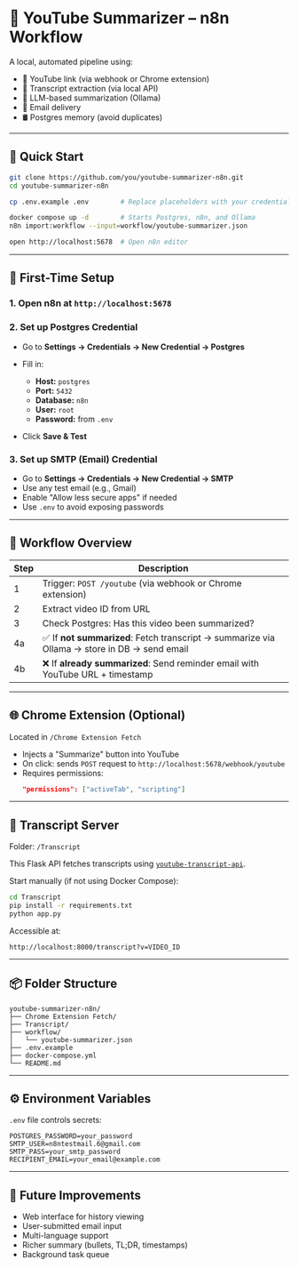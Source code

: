 # 🎥 YouTube Summarizer – n8n Workflow

A local, automated pipeline using:

- 🔗 YouTube link (via webhook or Chrome extension)
- 📄 Transcript extraction (via local API)
- 🧠 LLM-based summarization (Ollama)
- 📧 Email delivery
- 🛢️ Postgres memory (avoid duplicates)

---

## 🚀 Quick Start

```bash
git clone https://github.com/you/youtube-summarizer-n8n.git
cd youtube-summarizer-n8n

cp .env.example .env        # Replace placeholders with your credentials

docker compose up -d        # Starts Postgres, n8n, and Ollama
n8n import:workflow --input=workflow/youtube-summarizer.json

open http://localhost:5678  # Open n8n editor
```

---

## 🧠 First-Time Setup

### 1. Open n8n at `http://localhost:5678`

### 2. Set up Postgres Credential

- Go to **Settings → Credentials → New Credential → Postgres**
- Fill in:
  - **Host:** `postgres`
  - **Port:** `5432`
  - **Database:** `n8n`
  - **User:** `root`
  - **Password:** from `.env`

- Click **Save & Test**

### 3. Set up SMTP (Email) Credential

- Go to **Settings → Credentials → New Credential → SMTP**
- Use any test email (e.g., Gmail)
- Enable "Allow less secure apps" if needed
- Use `.env` to avoid exposing passwords

---

## 🧩 Workflow Overview

| Step | Description |
|------|-------------|
| 1 | Trigger: `POST /youtube` (via webhook or Chrome extension) |
| 2 | Extract video ID from URL |
| 3 | Check Postgres: Has this video been summarized? |
| 4a | ✅ If **not summarized**: Fetch transcript → summarize via Ollama → store in DB → send email |
| 4b | ❌ If **already summarized**: Send reminder email with YouTube URL + timestamp |

---

## 🌐 Chrome Extension (Optional)

Located in `/Chrome Extension Fetch`

- Injects a "Summarize" button into YouTube
- On click: sends `POST` request to `http://localhost:5678/webhook/youtube`
- Requires permissions:
  ```json
  "permissions": ["activeTab", "scripting"]
  ```

---

## 📄 Transcript Server

Folder: `/Transcript`

This Flask API fetches transcripts using [`youtube-transcript-api`](https://github.com/jdepoix/youtube-transcript-api).

Start manually (if not using Docker Compose):
```bash
cd Transcript
pip install -r requirements.txt
python app.py
```

Accessible at:
```
http://localhost:8000/transcript?v=VIDEO_ID
```

---

## 📦 Folder Structure

```
youtube-summarizer-n8n/
├── Chrome Extension Fetch/
├── Transcript/
├── workflow/
│   └── youtube-summarizer.json
├── .env.example
├── docker-compose.yml
└── README.md
```

---

## ⚙️ Environment Variables

`.env` file controls secrets:

```env
POSTGRES_PASSWORD=your_password
SMTP_USER=n8ntestmail.6@gmail.com
SMTP_PASS=your_smtp_password
RECIPIENT_EMAIL=your_email@example.com
```

---

## 📌 Future Improvements

- Web interface for history viewing
- User-submitted email input
- Multi-language support
- Richer summary (bullets, TL;DR, timestamps)
- Background task queue
